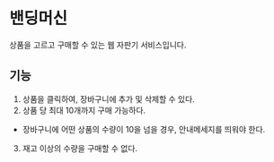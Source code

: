 # 밴딩머신
상품을 고르고 구매할 수 있는 웹 자판기 서비스입니다.
## 기능
1. 상품을 클릭하여, 장바구니에 추가 및 삭제할 수 있다.
2. 상품 당 최대 10개까지 구매 가능하다.
  - 장바구니에 어떤 상품의 수량이 10을 넘을 경우, 안내메세지를 띄워야 한다.
3. 재고 이상의 수량을 구매할 수 없다.
